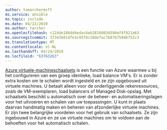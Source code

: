 ```yaml
---
author: tomarchermsft
ms.service: ansible
ms.topic: include
ms.date: 04/22/2019
ms.author: tarcher
ms.openlocfilehash: c124de186dd4edac6eb28160034594ef4f921a63
ms.sourcegitcommit: 37343b814fe3c95f8c10defac7b876759d6752c3
ms.translationtype: MT
ms.contentlocale: nl-NL
ms.lasthandoff: 04/24/2019
ms.locfileid: "63763263"
---
```

[Azure virtuele-machineschaalsets](/virtual-machine-scale-sets/overview) is een functie van Azure waarmee u bij het configureren van een groep identieke, load balance VM's. Er is zonder extra kosten om te schalen wordt ingesteld en ze zijn opgebouwd uit virtuele machines. U betaalt alleen voor de onderliggende rekenresources, zoals de VM-exemplaren, load balancers of Managed Disk-opslag. Met schaalsets beschikt u automatisch over de beheer- en automatiseringslagen voor het uitvoeren en schalen van uw toepassingen. U kunt in plaats daarvan handmatig maken en beheren van afzonderlijke virtuele machines. Er zijn twee belangrijke voordelen voor het gebruik van schaalsets. Ze zijn ingebouwd in Azure en ze uw virtuele machines om te voldoen aan de behoeften voor het automatisch schalen.